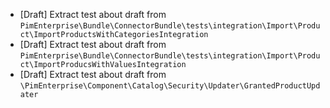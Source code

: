 - [Draft] Extract test about draft from `PimEnterprise\Bundle\ConnectorBundle\tests\integration\Import\Product\ImportProductsWithCategoriesIntegration`
- [Draft] Extract test about draft from `PimEnterprise\Bundle\ConnectorBundle\tests\integration\Import\Product\ImportProducsWithValuesIntegration`
- [Draft] Extract test about draft from `\PimEnterprise\Component\Catalog\Security\Updater\GrantedProductUpdater`
